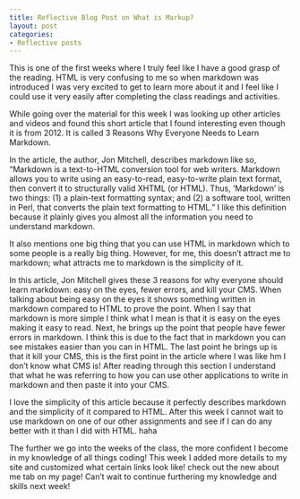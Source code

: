 ```yaml
---
title: Reflective Blog Post on What is Markup?
layout: post
categories:
- Reflective posts
---
```

This is one of the first weeks where I truly feel like I have a good grasp of the reading. HTML is very confusing to me so when markdown was introduced I was very excited to get to learn more about it and I feel like I could use it very easily after completing the class readings and activities.  

While going over the material for this week I was looking up other articles and videos and found this short article that I found interesting even though it is from 2012. It is called 3 Reasons Why Everyone Needs to Learn Markdown. 

In the article, the author, Jon Mitchell, describes markdown like so, “Markdown is a text-to-HTML conversion tool for web writers. Markdown allows you to write using an easy-to-read, easy-to-write plain text format, then convert it to structurally valid XHTML (or HTML). Thus, ‘Markdown’ is two things: (1) a plain-text formatting syntax; and (2) a software tool, written in Perl, that converts the plain text formatting to HTML.” I like this definition because it plainly gives you almost all the information you need to understand markdown.

It also mentions one big thing that you can use HTML in markdown which to some people is a really big thing. However, for me, this doesn’t attract me to markdown; what attracts me to markdown is the simplicity of it. 

In this article, Jon Mitchell gives these 3 reasons for why everyone should learn markdown: easy on the eyes, fewer errors, and kill your CMS. When talking about being easy on the eyes it shows something written in markdown compared to HTML to prove the point. When I say that markdown is more simple I think what I mean is that it is easy on the eyes making it easy to read. Next, he brings up the point that people have fewer errors in markdown. I think this is due to the fact that in markdown you can see mistakes easier than you can in HTML. The last point he brings up is that it kill your CMS, this is the first point in the article where I was like hm I don’t know what CMS is! After reading through this section I understand that what he was referring to how you can use other applications to write in markdown and then paste it into your CMS. 

I love the simplicity of this article because it perfectly describes markdown and the simplicity of it compared to HTML. After this week I cannot wait to use markdown on one of our other assignments and see if I can do any better with it than I did with HTML. haha 

The further we go into the weeks of the class, the more confident I become in my knowledge of all things coding! This week I added more details to my site and customized what certain links look like! check out the new about me tab on my page! Can’t wait to continue furthering my knowledge and skills next week! 

